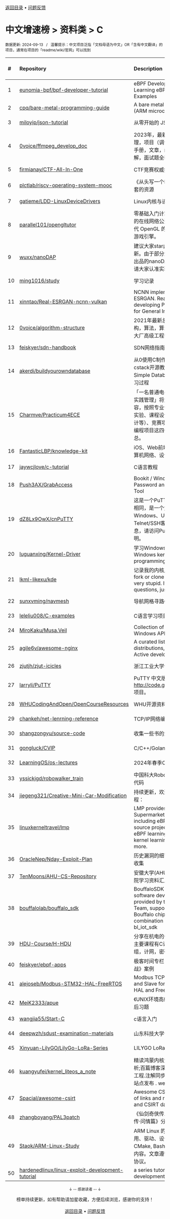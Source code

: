 <a href="https://github.com/GrowingGit/GitHub-Chinese-Top-Charts#github中文排行榜">返回目录</a> • <a href="/content/docs/feedback.md">问题反馈</a>

# 中文增速榜 > 资料类 > C
<sub>数据更新: 2024-09-13&nbsp;&nbsp;&nbsp;/&nbsp;&nbsp;&nbsp;温馨提示：中文项目泛指「文档母语为中文」OR「含有中文翻译」的项目，通常在项目的「readme/wiki/官网」可以找到</sub>

|#|Repository|Description|Stars|Average daily growth|Updated|
|:-|:-|:-|:-|:-|:-|
|1|[eunomia-bpf/bpf-developer-tutorial](https://github.com/eunomia-bpf/bpf-developer-tutorial)|eBPF Developer Tutorial: Learning eBPF Step by Step with Examples|2362|4|2024-09-09|
|2|[cpq/bare-metal-programming-guide](https://github.com/cpq/bare-metal-programming-guide)|A bare metal programming guide (ARM microcontrollers)|2904|4|2024-09-05|
|3|[miloyip/json-tutorial](https://github.com/miloyip/json-tutorial)|从零开始的 JSON 库教程|7675|3|2024-06-14|
|4|[0voice/ffmpeg_develop_doc](https://github.com/0voice/ffmpeg_develop_doc)|2023年，最新音视频学习资料整理，项目（调试可用），ffmpeg命令手册，文章，编解码论文，视频讲解，面试题全套资料|1880|2|2024-05-20|
|5|[firmianay/CTF-All-In-One](https://github.com/firmianay/CTF-All-In-One)|CTF竞赛权威指南|4080|2|2024-07-27|
|6|[plctlab/riscv-operating-system-mooc](https://github.com/plctlab/riscv-operating-system-mooc)|《从头写一个RISC-V OS》课程配套的资源|865|1|2024-06-06|
|7|[gatieme/LDD-LinuxDeviceDrivers](https://github.com/gatieme/LDD-LinuxDeviceDrivers)|Linux内核与设备驱动程序学习笔记|2485|1|2024-08-12|
|8|[parallel101/opengltutor](https://github.com/parallel101/opengltutor)|零基础入门计算机图形学必不可少的在线网络公开课，手把手教您现代 OpenGL 的点点滴滴，构建爆款游戏引擎。|291|1|2024-08-08|
|9|[wuxx/nanoDAP](https://github.com/wuxx/nanoDAP)|建议大家star此仓库，仓库会持续更新。由于部分淘宝卖家“借鉴”实验室出品的nanoDAP详情描述和资料，请大家认准实验室官方链接|1128|1|2024-04-12|
|10|[ming1016/study](https://github.com/ming1016/study)|学习记录|3867|1|2024-09-12|
|11|[xinntao/Real-ESRGAN-ncnn-vulkan](https://github.com/xinntao/Real-ESRGAN-ncnn-vulkan)|NCNN implementation of Real-ESRGAN. Real-ESRGAN aims at developing Practical Algorithms for General Image Restoration.|1450|1|2024-05-10|
|12|[0voice/algorithm-structure](https://github.com/0voice/algorithm-structure)|2021年最新总结 500个常用数据结构，算法，算法导论，面试常用，大厂高级工程师整理总结|1830|1|2024-05-20|
|13|[feiskyer/sdn-handbook](https://github.com/feiskyer/sdn-handbook)|SDN网络指南（SDN Handbook）|1372|1|2024-04-30|
|14|[akerdi/buildyourowndatabase](https://github.com/akerdi/buildyourowndatabase)|从0使用C制作B+树数据库: 基于cstack开源教程Let's Build a Simple Database中文浓缩翻译及学习过程|63|0|2024-05-25|
|15|[Charmve/Practicum4ECE](https://github.com/Charmve/Practicum4ECE)|「一名普通电子信息本科生的项目实践管理」将大学阶段的实训内容，按照专业课程设计（包括上机实验、课程设计、下学年的毕业设计等）、竞赛项目、科创项目、小型编程项目这四个门类进行整理汇总。|139|0|2024-05-27|
|16|[FantasticLBP/knowledge-kit](https://github.com/FantasticLBP/knowledge-kit)|iOS、Web前端、后端、数据库、计算机网络、设计模式经验总结|879|0|2024-07-25|
|17|[jaywcjlove/c-tutorial](https://github.com/jaywcjlove/c-tutorial)|C语言教程|88|0|2024-06-23|
|18|[Push3AX/GrabAccess](https://github.com/Push3AX/GrabAccess)|Bookit / Windows Login Password and Bitlocker Bypass Tool|358|0|2024-08-07|
|19|[dZ8Lx9OwX/cnPuTTY](https://github.com/dZ8Lx9OwX/cnPuTTY)|这是一个PuTTY中文版，与PuTTY相同，是一个免费的支持Windows、Unix/Linux和MacOS的Telnet/SSH客户端。更多详细信息，请访问PuTTY相关网站及说明。|61|0|2024-09-12|
|20|[luguanxing/Kernel-Driver](https://github.com/luguanxing/Kernel-Driver)|学习Windows内核驱动编程 Learn Windows kernel driver programming.|149|0|2024-08-27|
|21|[lkml-likexu/kde](https://github.com/lkml-likexu/kde)|记录我的内核成长贡献之路。IMO, fork or clone this repo would be very stupid.  If you have any questions, just send me an email.|190|0|2024-09-05|
|22|[sunxvming/navmesh](https://github.com/sunxvming/navmesh)|导航网格寻路C++实现版(入门版)|166|0|2024-06-11|
|23|[leleliu008/C-examples](https://github.com/leleliu008/C-examples)|C语言学习项目|269|0|2024-08-19|
|24|[MiroKaku/Musa.Veil](https://github.com/MiroKaku/Musa.Veil)|Collection of undocumented Windows API declarations.|283|0|2024-08-24|
|25|[agile6v/awesome-nginx](https://github.com/agile6v/awesome-nginx)|A curated list of awesome Nginx distributions, 3rd party modules, Active developers, etc. :octocat:  |1122|0|2024-09-12|
|26|[zjutjh/zjut-icicles](https://github.com/zjutjh/zjut-icicles)|浙江工业大学课程攻略共享计划|218|0|2024-08-09|
|27|[larryli/PuTTY](https://github.com/larryli/PuTTY)|PuTTY 中文版，原 http://code.google.com/p/puttycn 项目。|1127|0|2024-05-30|
|28|[WHUCodingAndOpen/OpenCourseResources](https://github.com/WHUCodingAndOpen/OpenCourseResources)|WHU开源资料|71|0|2024-09-09|
|29|[chankeh/net-lenrning-reference](https://github.com/chankeh/net-lenrning-reference)|TCP/IP网络编程笔记|462|0|2024-08-02|
|30|[shangzongyu/source-code](https://github.com/shangzongyu/source-code)|收集一些书的源码，方便自己查找|66|0|2024-08-23|
|31|[gongluck/CVIP](https://github.com/gongluck/CVIP)|C/C++/Golang/Linux...知识整理|97|0|2024-08-19|
|32|[LearningOS/os-lectures](https://github.com/LearningOS/os-lectures)|2024年春季OS课程Slides|626|0|2024-09-11|
|33|[yssickjgd/robowalker_train](https://github.com/yssickjgd/robowalker_train)|中国科大RoboMaster电控培训系列代码|97|0|2024-09-09|
|34|[jiegeng321/Creative-Mini-Car-Modification](https://github.com/jiegeng321/Creative-Mini-Car-Modification)|持续更新，欢迎star，保姆级改装教程：|83|0|2024-07-07|
|35|[linuxkerneltravel/lmp](https://github.com/linuxkerneltravel/lmp)|LMP provides an eBPF Supermarket for developers, including eBPF tools, open-source projects based on eBPF, eBPF learning materials, Linux kernel learning materials, and more.|589|0|2024-09-06|
|36|[OracleNep/Nday-Exploit-Plan](https://github.com/OracleNep/Nday-Exploit-Plan)|历史漏洞的细节以及利用方法汇总收集|95|0|2024-08-18|
|37|[TenMoons/AHU-CS-Repository](https://github.com/TenMoons/AHU-CS-Repository)|安徽大学(AHU)计算机科学与技术学院学习资料汇总|186|0|2024-07-16|
|38|[bouffalolab/bouffalo_sdk](https://github.com/bouffalolab/bouffalo_sdk)|BouffaloSDK is the IOT and MCU software development kit provided by the Bouffalo Lab Team, supports all the series of Bouffalo chips. Also it is the combination of bl_mcu_sdk and bl_iot_sdk |360|0|2024-07-11|
|39|[HDU-Course/H-HDU](https://github.com/HDU-Course/H-HDU)|分享在杭电的一些期末复习资料，主要课程有C语言，数据结构，计组，计网，密码学，网络安全等|208|0|2024-06-22|
|40|[feiskyer/ebpf-apps](https://github.com/feiskyer/ebpf-apps)|极客时间专栏《eBPF 核心技术与实战》案例|313|0|2024-08-26|
|41|[alejoseb/Modbus-STM32-HAL-FreeRTOS](https://github.com/alejoseb/Modbus-STM32-HAL-FreeRTOS)|Modbus TCP and  RTU,  Master and Slave for STM32 using Cube HAL and FreeRTOS|539|0|2024-08-01|
|42|[MeiK2333/apue](https://github.com/MeiK2333/apue)|《UNIX环境高级编程》随书代码与课后习题|418|0|2024-04-07|
|43|[wangjia55/Start-C](https://github.com/wangjia55/Start-C)|c语言入门|95|0|2024-04-27|
|44|[deepwzh/sdust-examination-materials](https://github.com/deepwzh/sdust-examination-materials)|山东科技大学课程资源共享计划|312|0|2024-09-11|
|45|[Xinyuan-LilyGO/LilyGo-LoRa-Series](https://github.com/Xinyuan-LilyGO/LilyGo-LoRa-Series)|LILYGO LoRa Series examples|636|0|2024-08-23|
|46|[kuangyufei/kernel_liteos_a_note](https://github.com/kuangyufei/kernel_liteos_a_note)|精读鸿蒙内核源码,百万汉字注解分析;百篇博客深入解剖,挖透内核地基工程.注解同步官方,工具文档齐全,多站点发布 . weharmonyos.com|347|0|2024-06-26|
|47|[Spacial/awesome-csirt](https://github.com/Spacial/awesome-csirt)|Awesome CSIRT is an curated list of links and resources in security and CSIRT daily activities.|440|0|2024-06-27|
|48|[zhangboyang/PAL3patch](https://github.com/zhangboyang/PAL3patch)|《仙剑奇侠传三》《仙剑奇侠传三外传·问情篇》分辨率补丁|194|0|2024-09-04|
|49|[Staok/ARM-Linux-Study](https://github.com/Staok/ARM-Linux-Study)|ARM Linux 的学习历程。包括应用、驱动、设备树，GCC, Make, CMake, Bash, Vim, Git 等等大集合内容。文章遵守 CC BY NC SA 4.0 协议。|213|0|2024-07-20|
|50|[hardenedlinux/linux-exploit-development-tutorial](https://github.com/hardenedlinux/linux-exploit-development-tutorial)|a series tutorial for linux exploit development to newbie.|552|0|2024-04-12|

<div align="center">
    <p><sub>↓ -- 感谢读者 -- ↓</sub></p>
    榜单持续更新，如有帮助请加星收藏，方便后续浏览，感谢你的支持！
</div>

<br/>

<div align="center"><a href="https://github.com/GrowingGit/GitHub-Chinese-Top-Charts#github中文排行榜">返回目录</a> • <a href="/content/docs/feedback.md">问题反馈</a></div>
